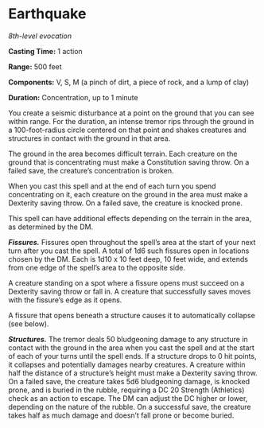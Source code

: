 <title>Earthquake</title>

# Earthquake

_8th-level evocation_

**Casting Time:** 1 action

**Range:** 500 feet

**Components:** V, S, M (a pinch of dirt, a piece of rock, and a lump of clay)

**Duration:** Concentration, up to 1 minute

You create a seismic disturbance at a point
on the ground that you can see within range.
For the duration, an intense tremor rips
through the ground in a 100-foot-radius
circle centered on that point and shakes
creatures and structures in contact with the
ground in that
area.

The ground in the area becomes difficult
terrain. Each creature on the ground that is
concentrating must make a Constitution saving
throw. On a failed save, the creature’s
concentration is broken.

When you cast this spell and at the end of
each turn you spend concentrating on it, each
creature on the ground in the area must make
a Dexterity saving throw. On a failed save,
the creature is knocked prone.

This spell can have additional effects
depending on the terrain in the area, as
determined by the DM.

_**Fissures.**_ Fissures open throughout the
spell’s area at the start of your next turn
after you cast the spell. A total of 1d6 such
fissures open in locations chosen by the DM.
Each is 1d10 x 10 feet deep, 10 feet wide,
and extends from one edge of the spell’s area
to the opposite side.

A creature standing on a spot where a fissure
opens must succeed on a Dexterity saving
throw or fall in. A creature that
successfully saves moves with the fissure’s
edge as it opens.

A fissure that opens beneath a structure
causes it to automatically collapse (see
below).

_**Structures.**_ The tremor deals 50
bludgeoning damage to any structure in
contact with the ground in the area when you
cast the spell and at the start of each of
your turns until the spell ends. If a
structure drops to 0 hit points, it collapses
and potentially damages nearby creatures. A
creature within half the distance of a
structure’s height must make a Dexterity
saving throw. On a failed save, the creature
takes 5d6 bludgeoning damage, is knocked
prone, and is buried in the rubble, requiring
a DC 20 Strength (Athletics) check as an
action to escape. The DM can adjust the DC
higher or lower, depending on the nature of
the rubble. On a successful save, the
creature takes half as much damage and
doesn’t fall prone or become buried.

